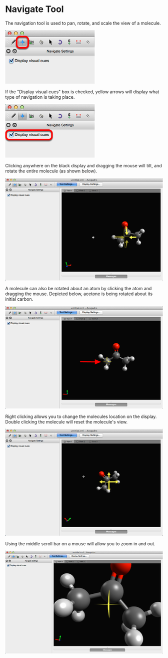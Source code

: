 # Navigate Tool

The navigation tool is used to pan, rotate, and scale the view of a molecule.

![](../../_images/ae875d6f-8727-4046-a615-d05606267865.png)

If the "Display visual cues" box is checked, yellow arrows will display what type of navigation is taking place.

![](../../_images/1d3f24d3-2090-459b-9c21-a68840c203b1.png)

Clicking anywhere on the black display and dragging the mouse will tilt, and rotate the entire molecule \(as shown below\).

![](../../_images/5bdfcdc2-53a3-43e0-a35a-3f157a685ed8.png)

A molecule can also be rotated about an atom by clicking the atom and dragging the mouse. Depicted below, acetone is being rotated about its initial carbon.

![](../../_images/56ffe995-b194-4fe3-9f9c-21bf24c7c6e9.png)

Right clicking allows you to change the molecules location on the display. Double clicking the molecule will reset the molecule's view.

![](../../_images/51e78183-938b-4c4e-a422-fc72d2a16876.png)

Using the middle scroll bar on a mouse will allow you to zoom in and out.

![](../../_images/2e656d2b-c082-4edf-8dc2-bafbe8a11834.png)

